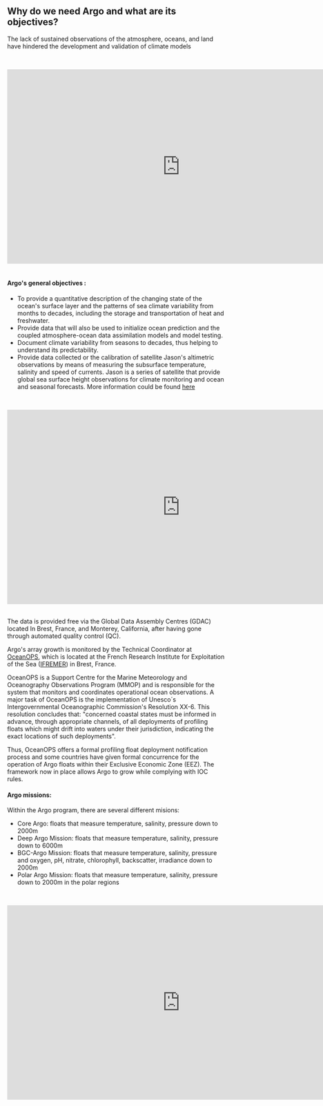 ## Why do we need Argo and what are its objectives?


The lack of sustained observations of the atmosphere, oceans, and land have hindered the development and validation of climate models

&nbsp;&nbsp;<center><iframe width="800" height="450" src="https://www.youtube.com/embed/_t3CTpDI3PA?si=ry47LKgkpSVk8A_0" title="Why do we need Argo and what are its objectives?" frameborder="0" allow="accelerometer; autoplay; clipboard-write; encrypted-media; gyroscope; picture-in-picture; web-share" referrerpolicy="strict-origin-when-cross-origin" allowfullscreen></iframe></center>&nbsp;&nbsp;


#### Argo's general objectives :

- To provide a quantitative description of the changing state of the ocean's surface layer and the patterns of sea climate variability from months to decades, including the storage and transportation of heat and freshwater.
- Provide data that will also be used to initialize ocean prediction and the coupled atmosphere-ocean data assimilation models and model testing.
- Document climate variability from seasons to decades, thus helping to understand its predictability.
- Provide data collected or the calibration of satellite Jason's altimetric observations by means of measuring the subsurface temperature, salinity and speed of currents. Jason is a series of satellite that provide global sea surface height observations for climate monitoring and ocean and seasonal forecasts. More information could be found [here](https://www.eumetsat.int/our-satellites/jason-series)

&nbsp;&nbsp;<center><iframe width="800" height="450" src="https://www.youtube.com/embed/lpAE2WtMt-E?si=NgmGn3pBDWsLJyxk" title=" Argo's general objectives " frameborder="0" allow="accelerometer; autoplay; clipboard-write; encrypted-media; gyroscope; picture-in-picture; web-share" referrerpolicy="strict-origin-when-cross-origin" allowfullscreen></iframe></center>&nbsp;&nbsp;

The data is provided free via the Global Data Assembly Centres (GDAC) located In Brest, France, and Monterey, California, after having gone through automated quality control (QC).

Argo's array growth is monitored by the Technical Coordinator at [OceanOPS](https://www.ocean-ops.org/board), which is located at the French Research Institute for Exploitation of the Sea ([IFREMER](https://wwz.ifremer.fr/)) in Brest, France.

OceanOPS is a Support Centre for the Marine Meteorology and Oceanography Observations Program (MMOP) and is responsible for the system that monitors and coordinates operational ocean observations. A major task of OceanOPS is the implementation of Unesco´s  Intergovernmental Oceanographic Commission's Resolution XX-6. This resolution concludes that: "concerned coastal states must be informed in advance, through appropriate channels, of all deployments of profiling floats which might drift into waters under their jurisdiction, indicating the exact locations of such deployments".

Thus, OceanOPS offers a formal profiling float deployment notification process and some countries have given formal concurrence for the operation of Argo floats within their Exclusive Economic Zone (EEZ). The framework now in place allows Argo to grow while complying with IOC rules.

#### Argo missions:

Within the Argo program, there are several different misions:

- Core Argo:  floats that measure temperature, salinity, pressure down to 2000m
- Deep Argo Mission:  floats that measure temperature, salinity, pressure down to 6000m
- BGC-Argo Mission:  floats that measure temperature, salinity, pressure and oxygen, pH, nitrate, chlorophyll, backscatter, irradiance down to 2000m
- Polar Argo Mission:  floats that measure temperature, salinity, pressure down to 2000m in the polar regions

&nbsp;&nbsp;<center><iframe width="800" height="450" src="https://www.youtube.com/embed/P1_3PXKKkQo?si=mO6LflBRCZDQCss_" title="Argo missions" frameborder="0" allow="accelerometer; autoplay; clipboard-write; encrypted-media; gyroscope; picture-in-picture; web-share" referrerpolicy="strict-origin-when-cross-origin" allowfullscreen></iframe></center>&nbsp;&nbsp;
